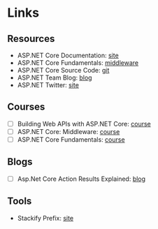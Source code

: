 # Links

## Resources

* ASP.NET Core Documentation: [site](https://docs.microsoft.com/en-us/aspnet/core/?view=aspnetcore-2.1)
* ASP.NET Core Fundamentals: [middleware](https://docs.microsoft.com/en-us/aspnet/core/fundamentals/middleware/index?view=aspnetcore-2.1&tabs=aspnetcore2x)
* ASP.NET Core Source Code: [git](https://github.com/aspnet)
* ASP.NET Team Blog: [blog](https://blogs.msdn.microsoft.com/webdev/)
* ASP.NET Twitter: [site](https://twitter.com/aspnet)

## Courses

* [ ] Building Web APIs with ASP.NET Core: [course](https://www.linkedin.com/learning/building-web-apis-with-asp-dot-net-core-2)
* [ ] ASP.NET Core: Middleware: [course](https://www.linkedin.com/learning/asp-dot-net-core-middleware)
* [ ] ASP.NET Core Fundamentals: [course](https://app.pluralsight.com/library/courses/aspdotnet-core-fundamentals/table-of-contents)

## Blogs

* [ ] Asp.Net Core Action Results Explained: [blog](http://hamidmosalla.com/2017/03/29/asp-net-core-action-results-explained/)

## Tools

* Stackify Prefix: [site](https://stackify.com/prefix/)



